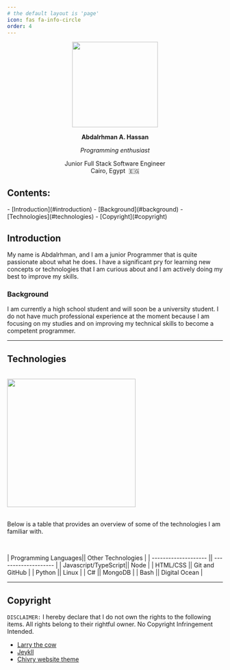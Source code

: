 ```yaml
---
# the default layout is 'page'
icon: fas fa-info-circle
order: 4
---
```


<div class="profile-picture"  align="center">
  <img src="https://pbs.twimg.com/profile_images/1631662554383523841/6paHJgAu_400x400.png"  height="200px"/>
  <p class="no-print"></p>
  <div>
    <p align="center"><b>Abdalrhman A. Hassan</b></p>
    <p align="center" class="no-site"><i>Programming enthusiast</i></p>
    <p align="center">Junior Full Stack Software Engineer<br>Cairo, Egypt &nbsp;🇪🇬</p>
  </div>
</div>

<h2>Contents: </h2>
- [Introduction](#introduction)
  - [Background](#background)
- [Technologies](#technologies)
- [Copyright](#copyright)

## Introduction

My name is Abdalrhman, and I am a junior Programmer that is quite passionate about what he does. I have a significant pry for learning new concepts or technologies that I am curious about and I am actively doing my best to improve my skills.

### Background

I am currently a high school student and will soon be a university student. I do not have much professional experience at the moment because I am focusing on my studies and on improving my technical skills to become a competent programmer.


------------------------------------------------


## Technologies

<div>
  <br>
  <img src="https://intoli.com/blog/terminal-recorders/img/og-image.gif" width="300px" class="gopher-image">
  <br>
</div>

<br>

Below is a table that provides an overview of some of the technologies I am familiar with.

<br>

| Programming Languages|| Other Technologies   |
| -------------------- || -------------------- |
| Javascript/TypeScript|| Node                 |
| HTML/CSS             || Git and GitHub       |
| Python               || Linux                |
| C#                   || MongoDB              |
| Bash                 || Digital Ocean        |


------------------------------------------------


## Copyright

`DISCLAIMER:` I hereby declare that I do not own the rights to the following items. All rights belong to their rightful owner. No Copyright Infringement Intended.


- [Larry the cow](https://wiki.gentoo.org/wiki/File:Larry-the-cow-full.svg)
- [Jeykll](https://jekyllrb.com/)
- [Chivry website theme](https://github.com/cotes2020/jekyll-theme-chirpy)